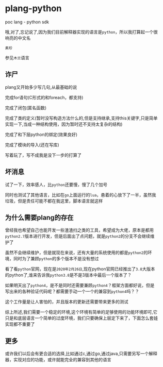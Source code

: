 # plang-python
  poc lang - python sdk
  
  哦,对了,忘记说了,因为我们目前解释器实现的语言是`python`，所以我打算起一个很响亮的中文名
  
  `素珍`
  
  参见`木兰`语言


## 诈尸

  plang又开始多少写几句,从最基础的说
  
  完成for语句(C形式的和foreach，都支持)
  
  完成了闭包(匿名函数)
  
  完成了类的定义(暂时没写构造方法什么的,但是支持继承,支持this关键字,只是简单实现一下,当成一种结构使用，因为暂时还不支持太复杂的结构)
  
  完成了和下层python的绑定(效果良好)
  
  完成了模块的导入(还在写库)

  写着玩了，写不成我是没下一步的打算了

## 坏消息

  试了一下，效率感人，比`python`还要慢，慢了几个加号
  
  同时也测试了其他语言，比如在`go`上面运行的`lua`，悬着的心放下了一半，虽然我垃圾，但是责任可能不都在我这里，脚本语言就这样
  
  
## 为什么需要plang的存在

  曾经我也希望自己也能开发一些渣渣扫之类的工具，希望成为大佬，原本是都用`python2.7`版本进行开发，但是后面出了点问题，就是`python2`的分支不会继续维护了
  
  虽然不会继续维护，但是就现在来说，还有大量的系统使用的都是`python2`的环境，同时为了兼顾`python`的多个版本不是没有想过
  
  看了看`python`官网，现在是`2020年2月26日`,现在python官网已经推出了`3.8`大版本的python了,谁来告诉我`python3.8`是不是3版本中最后一个版本了？
  
  如果明天出了`python4`，是不是同时还需要兼顾`python4`？框架方面都好说，但是写出来的各种验证代码呢？都需要手动一个一个的兼容到`python4`吗？？
  
  这个工作量是让人害怕的，并且版本的更新还需要带来更多的测试
  
  综上所述,我们需要一个稳定的环境,这个环境有简单的足够使用的功能环境即可,它只是和底层语言一个简单的过度环境，我们只要确保上层定下来了，下面怎么套娃实现都不重要了
  
## 更多
  
  或许我们以后会有更合适的选择,比如通过c,通过go,通过java,只需要另写一个解释器，实现对应的功能，或许就能完全的兼容到其他的语言
  
